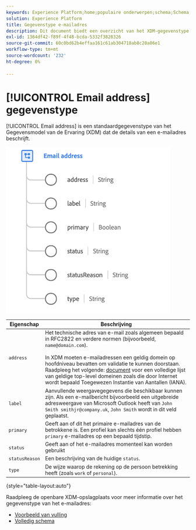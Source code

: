 ```yaml
---
keywords: Experience Platform;home;populaire onderwerpen;schema;Schema;XDM;velden;schema's;Schemas;emailAddress;xdm:emailAddress;email;email adres;datatype;data-type;data-type; data-type;
solution: Experience Platform
title: Gegevenstype e-mailadres
description: Dit document biedt een overzicht van het XDM-gegevenstype voor e-mailadressen.
exl-id: 1364df42-f89f-4f48-bcda-5332f3828326
source-git-commit: 60c0bd62b4effaa161c61ab304718ab8c20a06e1
workflow-type: tm+mt
source-wordcount: '232'
ht-degree: 0%

---
```


# [!UICONTROL Email address] gegevenstype

[!UICONTROL Email address] is een standaardgegevenstype van het Gegevensmodel van de Ervaring (XDM) dat de details van een e-mailadres beschrijft.

<img src="../images/data-types/email-address.png" width="450" /><br />

| Eigenschap | Beschrijving |
| --- | --- |
| `address` | Het technische adres van e-mail zoals algemeen bepaald in RFC2822 en verdere normen (bijvoorbeeld, `name@domain.com`).<br><br>In XDM moeten e-mailadressen een geldig domein op hoofdniveau bevatten om validatie te kunnen doorstaan. Raadpleeg het volgende: [document](https://data.iana.org/TLD/tlds-alpha-by-domain.txt) voor een volledige lijst van geldige top-level domeinen zoals die door Internet wordt bepaald Toegewezen Instantie van Aantallen (IANA). |
| `label` | Aanvullende weergavegegevens die beschikbaar kunnen zijn. Als een e-mailbericht bijvoorbeeld een uitgebreide adresweergave van Microsoft Outlook heeft van `John Smith smithjr@company.uk`, `John Smith` wordt in dit veld geplaatst. |
| `primary` | Geeft aan of dit het primaire e-mailadres van de betrokkene is. Een profiel kan slechts één profiel hebben `primary` e-mailadres op een bepaald tijdstip. |
| `status` | Geeft aan of het e-mailadres momenteel kan worden gebruikt |
| `statusReason` | Een beschrijving van de huidige `status`. |
| `type` | De wijze waarop de rekening op de persoon betrekking heeft (zoals `work` of `personal`). |

{style=&quot;table-layout:auto&quot;}


Raadpleeg de openbare XDM-opslagplaats voor meer informatie over het gegevenstype van het e-mailadres:

* [Voorbeeld van vulling](https://github.com/adobe/xdm/blob/master/components/datatypes/demographic/emailaddress.example.1.json)
* [Volledig schema](https://github.com/adobe/xdm/blob/master/components/datatypes/demographic/emailaddress.schema.json)
